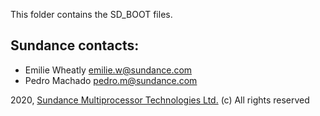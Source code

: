 This folder contains the SD_BOOT files.

## Sundance contacts: 
* Emilie Wheatly <emilie.w@sundance.com>
* Pedro Machado <pedro.m@sundance.com>

2020, [Sundance Multiprocessor Technologies Ltd.](http://www.sundance.technology/) (c) All rights reserved
